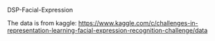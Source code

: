 DSP-Facial-Expression


The data is from kaggle: https://www.kaggle.com/c/challenges-in-representation-learning-facial-expression-recognition-challenge/data

